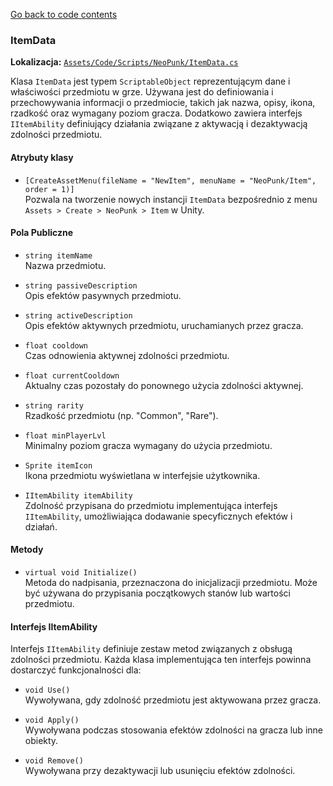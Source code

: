 ﻿[Go back to code contents](../../codeContents.md)

### ItemData

**Lokalizacja:** [`Assets/Code/Scripts/NeoPunk/ItemData.cs`](../../../Assets/Code/Scripts/NeoPunk/ItemData.cs)

Klasa `ItemData` jest typem `ScriptableObject` reprezentującym dane i właściwości przedmiotu w grze. Używana jest do definiowania i przechowywania informacji o przedmiocie, takich jak nazwa, opisy, ikona, rzadkość oraz wymagany poziom gracza. Dodatkowo zawiera interfejs `IItemAbility` definiujący działania związane z aktywacją i dezaktywacją zdolności przedmiotu.

#### Atrybuty klasy

- `[CreateAssetMenu(fileName = "NewItem", menuName = "NeoPunk/Item", order = 1)]`  
  Pozwala na tworzenie nowych instancji `ItemData` bezpośrednio z menu `Assets > Create > NeoPunk > Item` w Unity.

#### Pola Publiczne

- `string itemName`  
  Nazwa przedmiotu.

- `string passiveDescription`  
  Opis efektów pasywnych przedmiotu.

- `string activeDescription`  
  Opis efektów aktywnych przedmiotu, uruchamianych przez gracza.

- `float cooldown`  
  Czas odnowienia aktywnej zdolności przedmiotu.

- `float currentCooldown`  
  Aktualny czas pozostały do ponownego użycia zdolności aktywnej.

- `string rarity`  
  Rzadkość przedmiotu (np. "Common", "Rare").

- `float minPlayerLvl`  
  Minimalny poziom gracza wymagany do użycia przedmiotu.

- `Sprite itemIcon`  
  Ikona przedmiotu wyświetlana w interfejsie użytkownika.

- `IItemAbility itemAbility`  
  Zdolność przypisana do przedmiotu implementująca interfejs `IItemAbility`, umożliwiająca dodawanie specyficznych efektów i działań.

#### Metody

- `virtual void Initialize()`  
  Metoda do nadpisania, przeznaczona do inicjalizacji przedmiotu. Może być używana do przypisania początkowych stanów lub wartości przedmiotu.

#### Interfejs IItemAbility

Interfejs `IItemAbility` definiuje zestaw metod związanych z obsługą zdolności przedmiotu. Każda klasa implementująca ten interfejs powinna dostarczyć funkcjonalności dla:

- `void Use()`  
  Wywoływana, gdy zdolność przedmiotu jest aktywowana przez gracza.

- `void Apply()`  
  Wywoływana podczas stosowania efektów zdolności na gracza lub inne obiekty.

- `void Remove()`  
  Wywoływana przy dezaktywacji lub usunięciu efektów zdolności.
